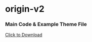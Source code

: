 # origin-v2
### Main Code & Example Theme File
<a href="https://raw.githubusercontent.com/lepetitpaco/SomeCSS/master/origin/origin-v2.theme.css" >Click to Download</a>
